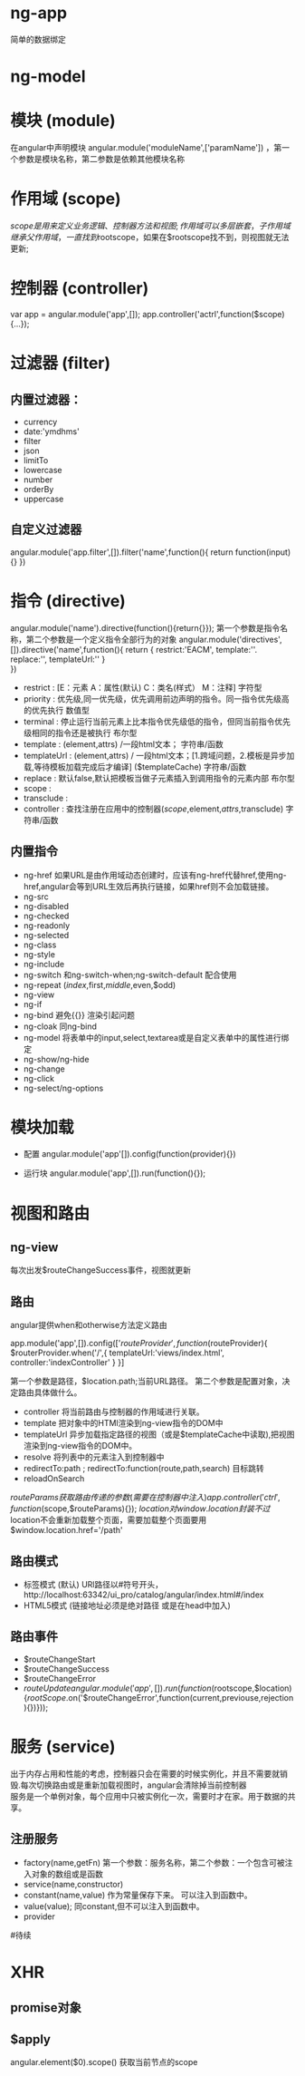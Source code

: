 # ng-app
简单的数据绑定
# ng-model

# 模块 (module)
在angular中声明模块 angular.module('moduleName',['paramName']) ，第一个参数是模块名称，第二参数是依赖其他模块名称

# 作用域 (scope)
$scope是用来定义业务逻辑、控制器方法和视图;
作用域可以多层嵌套，子作用域继承父作用域，一直找到$rootscope，如果在$rootscope找不到，则视图就无法更新;

# 控制器 (controller)
var app = angular.module('app',[]);
app.controller('actrl',function($scope){...});


# 过滤器 (filter)
## 内置过滤器：
* currency
* date:'ymdhms'
* filter
* json
* limitTo
* lowercase
* number
* orderBy
* uppercase

## 自定义过滤器
angular.module('app.filter',[]).filter('name',function(){
return function(input){}
})

# 指令 (directive)  
angular.module('name').directive(function(){return{}}); 第一个参数是指令名称，第二个参数是一个定义指令全部行为的对象
angular.module('directives',[]).directive('name',function(){
return {
restrict:'EACM',
template:''.
replace:'',
templateUrl:''
}	
})
* restrict : [E：元素   A：属性(默认)  C：类名(样式）  M：注释] 字符型
* priority : 优先级,同一优先级，优先调用前边声明的指令。同一指令优先级高的优先执行  数值型
* terminal : 停止运行当前元素上比本指令优先级低的指令，但同当前指令优先级相同的指令还是被执行  布尔型
* template : (element,attrs)  /一段html文本；   字符串/函数
* templateUrl : (element,attrs) / 一段html文本；[1.跨域问题，2.模板是异步加载,等待模板加载完成后才编译]   ($templateCache)  字符串/函数
* replace : 默认false,默认把模板当做子元素插入到调用指令的元素内部  布尔型
* scope : 
* transclude : 
* controller : 查找注册在应用中的控制器($scope,$element,$attrs,$transclude) 字符串/函数



## 内置指令
* ng-href  如果URL是由作用域动态创建时，应该有ng-href代替href,使用ng-href,angular会等到URL生效后再执行链接，如果href则不会加载链接。
* ng-src
* ng-disabled
* ng-checked
* ng-readonly
* ng-selected
* ng-class
* ng-style
* ng-include
* ng-switch 和ng-switch-when;ng-switch-default 配合使用
* ng-repeat  ($index,$first,$middle,$even,$odd)
* ng-view
* ng-if
* ng-bind 避免{{}} 渲染引起问题
* ng-cloak  同ng-bind
* ng-model 将表单中的input,select,textarea或是自定义表单中的属性进行绑定
* ng-show/ng-hide
* ng-change
* ng-click
* ng-select/ng-options

# 模块加载
* 配置
angular.module('app'[]).config(function(provider){})

* 运行块
angular.module('app',[]).run(function(){});

# 视图和路由
## ng-view
每次出发$routeChangeSuccess事件，视图就更新

## 路由
angular提供when和otherwise方法定义路由

app.module('app',[]).config(['$routeProvider',function($routeProvider){
$routerProvider.when('/',{
templateUrl:'views/index.html',
controller:'indexController'
}
}]

第一个参数是路径，$location.path;当前URL路径。
第二个参数是配置对象，决定路由具体做什么。

* controller
将当前路由与控制器的作用域进行关联。
* template 
把对象中的HTMl渲染到ng-view指令的DOM中
* templateUrl 
异步加载指定路径的视图（或是$templateCache中读取),把视图渲染到ng-view指令的DOM中。
* resolve
将列表中的元素注入到控制器中
* redirectTo:path  ; redirectTo:function(route,path,search)
目标跳转  
* reloadOnSearch

$routeParams 获取路由传递的参数(需要在控制器中注入)
app.controller('ctrl',function($scope,$routeParams){});
$location 对window.location封装  
不过$location不会重新加载整个页面，需要加载整个页面要用$window.location.href='/path'


## 路由模式
* 标签模式 (默认)
URl路径以#符号开头，http://localhost:63342/ui_pro/catalog/angular/index.html#/index
* HTML5模式 (链接地址必须是绝对路径 或是在head中加入<base url='' />)

## 路由事件
* $routeChangeStart
* $routeChangeSuccess
* $routeChangeError
* $routeUpdate
angular.module('app',[]).run(function($rootscope,$location){$rootScope.$on('$routeChangeError',function(current,previouse,rejection){})}));

# 服务 (service)
出于内存占用和性能的考虑，控制器只会在需要的时候实例化，并且不需要就销毁.每次切换路由或是重新加载视图时，angular会清除掉当前控制器  
服务是一个单例对象，每个应用中只被实例化一次，需要时才在家。用于数据的共享。  

## 注册服务
* factory(name,getFn)  第一个参数：服务名称，第二个参数：一个包含可被注入对象的数组或是函数
* service(name,constructor) 
* constant(name,value) 作为常量保存下来。 可以注入到函数中。
* value(value); 同constant,但不可以注入到函数中。
* provider





#待续
# XHR

## promise对象
## $apply

angular.element($0).scope() 获取当前节点的scope

